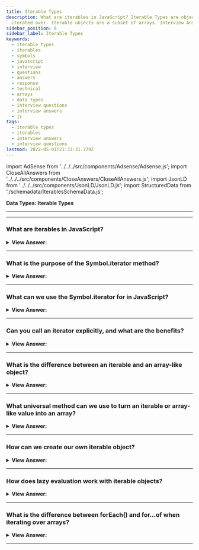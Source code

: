 ```yaml
---
title: Iterable Types
description: What are iterables in JavaScript? Iterable Types are objects that can be
  iterated over. Iterable objects are a subset of arrays. Interview Answers
sidebar_position: 6
sidebar_label: Iterable Types
keywords:
  - iterable types
  - iterables
  - symbols
  - javascript
  - interview
  - questions
  - answers
  - response
  - technical
  - arrays
  - data types
  - interview questions
  - interview answers
  - js
tags:
  - iterable types
  - iterables
  - interview answers
  - interview questions
lastmod: 2022-05-01T21:33:31.779Z
---
```


import AdSense from '../../../src/components/Adsense/Adsense.js';
import CloseAllAnswers from '../../../src/components/CloseAnswers/CloseAllAnswers.js';
import JsonLD from '../../../src/components/JsonLD/JsonLD.js';
import StructuredData from './schemadata/IterablesSchemaData.js';

<JsonLD data={StructuredData} />

<head>
  <title>Iterables | JavaScript Frontend Phone Interview Responses</title>
</head>

**Data Types: Iterable Types**

---

<AdSense />

---

<CloseAllAnswers />

### What are iterables in JavaScript?

<details>
  <summary><strong>View Answer:</strong></summary>
  <div>
  <div><strong>Interview Response:</strong> Iterables in JavaScript are objects that can be iterated upon using the "for...of" loop. They include arrays, strings, maps, sets, and other custom objects with a Symbol.iterator property.</div><br />
  <div><strong>Technical Response:</strong> Iterable objects are a subset of arrays. This notion allows us to use any object in a for...of loop. Arrays, of course, are iterable. However, several additional built-in objects are iterable as well. Strings, for example, are also iterable. It is a data structure that allows consumption of its data in general. It does this by implementing a method with the key Symbol.iterator, which returns an iterator. The iterator interface provides another method called return(), which gets performed when the iteration reaches the last value or is deliberately halted by calling it directly or using break; a for loop.
  </div><br />
  <div><strong className="codeExample">Code Example:</strong><br /><br />

  <div></div>

Here's an example of using an iterable (an array) in JavaScript:

```javascript
// Arrays contain Symbol.iterator property
const myArray = [1, 2, 3, 4, 5];

for (const item of myArray) {
  console.log(item);
}
```

In this code, the `myArray` variable is an iterable (an array) containing numbers. The `for...of` loop iterates over each item in the array and logs it to the console. Output:

```
1
2
3
4
5
```

  </div>
  </div>
</details>

---

### What is the purpose of the Symbol.iterator method?

<details>
  <summary><strong>View Answer:</strong></summary>
  <div>
  <div><strong>Interview Response:</strong> The purpose of the Symbol.iterator method is to define the default iterator for an object. It allows the object to be iterable, enabling it to be used with iteration protocols like the for...of loop.
  </div><br />
  <div><strong className="codeExample">Code Example:</strong><br /><br />

  <div></div>

Here's an example of implementing the `Symbol.iterator` method to create a custom iterable object in JavaScript.

```javascript
const myIterable = {
  data: [1, 2, 3, 4, 5],
  [Symbol.iterator]() {
    let index = 0;
    const data = this.data;
    return {
      next() {
        if (index < data.length) {
          return { value: data[index++], done: false };
        } else {
          return { done: true };
        }
      }
    };
  }
};

for (const item of myIterable) {
  console.log(item);
}
```

In this code, `myIterable` is an object that implements the `Symbol.iterator` method. The method returns an iterator object with a `next()` function, which is responsible for generating the values in the iteration. The `for...of` loop iterates over the iterable object and logs each item to the console. Output:

```
1
2
3
4
5
```

Note that the `Symbol.iterator` method allows custom objects to be iterable, providing control over how they can be iterated.

  </div>
  </div>
</details>

---

### What can we use the Symbol.iterator for in JavaScript?

<details>
  <summary><strong>View Answer:</strong></summary>
  <div>
  <div><strong>Interview Response:</strong> The Symbol.iterator is used to define a custom iteration behavior for objects, making them iterable and compatible with the for...of loop.
</div><br />
  <div><strong className="codeExample">Code Example:</strong><br /><br />

  <div></div>

```js
let range = {
  from: 1,
  to: 5,
};

// 1. call to for..of initially calls this
range[Symbol.iterator] = function () {
  // ...it returns the iterator object:
  // 2. Onward, for..of works only with this iterator, asking it for next values
  return {
    current: this.from,
    last: this.to,

    // 3. next() is called on each iteration by the for..of loop
    next() {
      // 4. it should return the value as an object {done:.., value :...}
      if (this.current <= this.last) {
        return { done: false, value: this.current++ };
      } else {
        return { done: true };
      }
    },
  };
};

// now it works!
for (let num of range) {
  console.log(num); // 1, then 2, 3, 4, 5
}
```

  </div>
  </div>
</details>

---

### Can you call an iterator explicitly, and what are the benefits?

<details>
  <summary><strong>View Answer:</strong></summary>
  <div>
  <div><strong>Interview Response:</strong> Yes, you can call an iterator explicitly using the iterator's next() method. Benefits include precise control over iteration, customized iteration behavior, and on-demand value generation.
</div><br />
  <div><strong className="codeExample">Code Example:</strong><br /><br />

  <div></div>

```js
let str = 'Hello';

// does the same as
// for (let char of str) console.log(char);

let iterator = str[Symbol.iterator]();

while (true) {
  let result = iterator.next();
  if (result.done) break;
  console.log(result.value); // outputs characters one by one
}
```

  </div>
  </div>
</details>

---

### What is the difference between an iterable and an array-like object?

<details>
  <summary><strong>View Answer:</strong></summary>
  <div>
  <div><strong>Interview Response:</strong> An iterable is an object with a [Symbol.iterator] method that returns an iterator, while an array-like object has numeric keys and a length property. Iterables can be iterated over with for-of loops, while array-like objects cannot.
</div><br />
  <div><strong className="codeExample">Code Example:</strong> Array-like but not Iterable<br /><br />

  <div></div>

```js
let arrayLike = {
  // has indexes and length => array-like
  0: 'Hello',
  1: 'World',
  length: 2,
};

// Error (no Symbol.iterator)
// TypeError: arrayLike is not **iterable**
for (let item of arrayLike) {
    console.log(item)
}
```

  </div>
  </div>
</details>

---

### What universal method can we use to turn an iterable or array-like value into an array?

<details>
  <summary><strong>View Answer:</strong></summary>
  <div>
  <div><strong>Interview Response:</strong> In JavaScript, by using the Array.from() method, we can convert an iterable or an array-like value into an array, which allows us to call array methods on it or looping mechanisms.
</div><br />
  <div><strong className="codeExample">Syntax Example:</strong> Array.from(arrayLike, (element, index) => { /*...*/ } )<br /><br />

  <div></div>

```js
Array.from(obj[, mapFn, thisArg]);
```

  </div><br />
  <div><strong className="codeExample">Code Example:</strong><br /><br />

  <div></div>

```js
let arrayLike = {
  0: 'Hello',
  1: 'World',
  length: 2,
};

let arr = Array.from(arrayLike); // (*)
console.log(arr.pop()); // World (method works)

for(let item of arr) {
    console.log(item); // logs "Hello"
}

// Here we use Array.from to turn a string into an array of characters:

let str = '𝒳😂';

// splits str into array of characters
let chars = Array.from(str);

console.log(chars[0]); // 𝒳
console.log(chars[1]); // 😂
console.log(chars.length); // 2
```

  </div>
  </div>
</details>

---

### How can we create our own iterable object?

<details>
  <summary><strong>View Answer:</strong></summary>
  <div>
  <div><strong>Interview Response:</strong> To create an iterable object in JavaScript, define a custom iterator function within the object, implementing the Symbol.iterator method, which returns an iterator with next() method to control iteration.</div><br />
  <div><strong className="codeExample">Code Example:</strong><br /><br />

  <div></div>

```js
const myIterableObject = {
  data: [1, 2, 3, 4, 5],
  [Symbol.iterator]() {
    let index = 0;
    const data = this.data;

    return {
      next() {
        if (index < data.length) {
          return { value: data[index++], done: false };
        } else {
          return { done: true };
        }
      }
    };
  }
};

for (const item of myIterableObject) {
  console.log(item);
}

```

  </div>
  </div>
</details>

---

### How does lazy evaluation work with iterable objects?

<details>
  <summary><strong>View Answer:</strong></summary>
  <div>
  <div><strong>Interview Response:</strong> Lazy evaluation involves delaying the evaluation of data until it is actually needed. With iterable objects, this means that data is only loaded into memory as it is iterated over, which can reduce memory usage and improve performance.</div><br />
  <div><strong className="codeExample">Code Example:</strong><br /><br />

  <div></div>

```js
const lazyIterableObject = {
  data: [1, 2, 3, 4, 5],
  [Symbol.iterator]() {
    let index = 0;
    const data = this.data;

    return {
      next() {
        if (index < data.length) {
          // Perform some lazy computation
          const computedValue = data[index] * 2;
          index++;

          return { value: computedValue, done: false };
        } else {
          return { done: true };
        }
      }
    };
  }
};

for (const item of lazyIterableObject) {
  console.log(item);
}

```

  </div>
  </div>
</details>

---

### What is the difference between forEach() and for...of when iterating over arrays?

<details>
  <summary><strong>View Answer:</strong></summary>
  <div>
  
  <div><strong>Interview Response:</strong> The forEach() is a method that iterates over array elements and executes a callback function on each element. for...of is a language construct that provides a concise syntax for iterating over iterable objects, including arrays, to access each element directly.</div><br />
  <div><strong>Interview Response:</strong> forEach() is a method on the array prototype that calls a provided function for each element in the array. for...of is a language feature for iterating over any iterable object, including arrays, yielding the values one-by-one. The primary difference is that forEach() provides no way to break out of the loop or to skip to the next iteration, while for...of allows for the use of the break and continue statements.</div><br />
  <div><strong className="codeExample">Code Example:</strong><br /><br />

  <div></div>

```js
const myArray = [1, 2, 3, 4, 5];

// Using forEach()
myArray.forEach((element) => {
  console.log(element);
});

// Using for...of
for (const element of myArray) {
  console.log(element);
}

```

  </div>
  </div>
</details>

---
